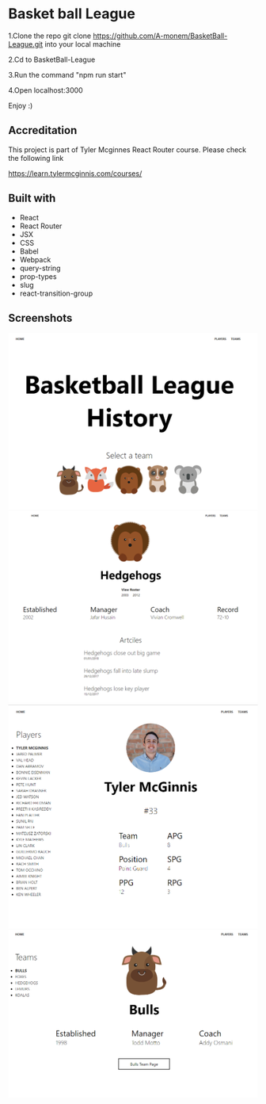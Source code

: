 # Basket ball League

1.Clone the repo git clone https://github.com/A-monem/BasketBall-League.git into your local machine

2.Cd to BasketBall-League

3.Run the command "npm run start"

4.Open localhost:3000

Enjoy :)

## Accreditation

This project is part of Tyler Mcginnes React Router course. Please check the following link

https://learn.tylermcginnis.com/courses/

## Built with

* React
* React Router
* JSX
* CSS
* Babel
* Webpack
* query-string
* prop-types
* slug
* react-transition-group

## Screenshots

![Home page screenshot](/screenshots/Capture.PNG)
![Home screenshot](/screenshots/Capture2.PNG)
![Players screenshot](/screenshots/Capture3.PNG)
![Teams screenshot](/screenshots/Capture4.PNG)
